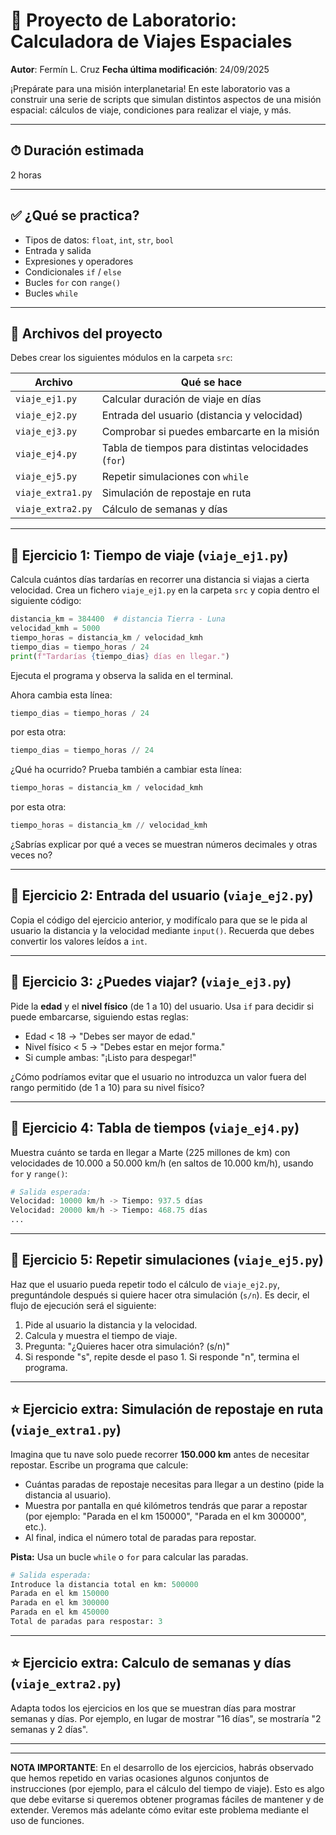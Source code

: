 # 🚀 Proyecto de Laboratorio: Calculadora de Viajes Espaciales

**Autor**: Fermín L. Cruz  **Fecha última modificación**: 24/09/2025


¡Prepárate para una misión interplanetaria! En este laboratorio vas a construir una serie de scripts que simulan distintos aspectos de una misión espacial: cálculos de viaje, condiciones para realizar el viaje, y más.

---

## ⏱ Duración estimada

2 horas

---

## ✅ ¿Qué se practica?

- Tipos de datos: `float`, `int`, `str`, `bool`
- Entrada y salida
- Expresiones y operadores
- Condicionales `if` / `else`
- Bucles `for` con `range()`
- Bucles `while`

---

## 📁 Archivos del proyecto

Debes crear los siguientes módulos en la carpeta `src`:

| Archivo           | Qué se hace                                                 |
|-------------------|-------------------------------------------------------------|
| `viaje_ej1.py`       | Calcular duración de viaje en días                          |
| `viaje_ej2.py`       | Entrada del usuario (distancia y velocidad)                 |
| `viaje_ej3.py`       | Comprobar si puedes embarcarte en la misión                 |
| `viaje_ej4.py`       | Tabla de tiempos para distintas velocidades (`for`)         |
| `viaje_ej5.py`       | Repetir simulaciones con `while`                            |
| `viaje_extra1.py`  | Simulación de repostaje en ruta                             |
| `viaje_extra2.py` | Cálculo de semanas y días                                   |

---

## 📌 Ejercicio 1: Tiempo de viaje (`viaje_ej1.py`)

Calcula cuántos días tardarías en recorrer una distancia si viajas a cierta velocidad. Crea un fichero `viaje_ej1.py` en la carpeta `src` y copia dentro el siguiente código:

```python
distancia_km = 384400  # distancia Tierra - Luna
velocidad_kmh = 5000
tiempo_horas = distancia_km / velocidad_kmh
tiempo_dias = tiempo_horas / 24
print(f"Tardarías {tiempo_dias} días en llegar.")
```

Ejecuta el programa y observa la salida en el terminal.

Ahora cambia esta línea:

```python
tiempo_dias = tiempo_horas / 24
```

por esta otra:

```python
tiempo_dias = tiempo_horas // 24
```

¿Qué ha ocurrido? Prueba también a cambiar esta línea:

```python
tiempo_horas = distancia_km / velocidad_kmh
```

por esta otra:

```python
tiempo_horas = distancia_km // velocidad_kmh
```

¿Sabrías explicar por qué a veces se muestran números decimales y otras veces no?

---

## 📌 Ejercicio 2: Entrada del usuario (`viaje_ej2.py`)

Copia el código del ejercicio anterior, y modifícalo para que se le pida al usuario la distancia y la velocidad mediante `input()`. Recuerda que debes convertir los valores leídos a `int`.

---

## 📌 Ejercicio 3: ¿Puedes viajar? (`viaje_ej3.py`)

Pide la **edad** y el **nivel físico** (de 1 a 10) del usuario. Usa `if` para decidir si puede embarcarse, siguiendo estas reglas:

- Edad < 18 → "Debes ser mayor de edad."
- Nivel físico < 5 → "Debes estar en mejor forma."
- Si cumple ambas: "¡Listo para despegar!"

¿Cómo podríamos evitar que el usuario no introduzca un valor fuera del rango permitido (de 1 a 10) para su nivel físico?

---

## 📌 Ejercicio 4: Tabla de tiempos (`viaje_ej4.py`)

Muestra cuánto se tarda en llegar a Marte (225 millones de km) con velocidades de 10.000 a 50.000 km/h (en saltos de 10.000 km/h), usando `for` y `range()`:

```python
# Salida esperada:
Velocidad: 10000 km/h -> Tiempo: 937.5 días
Velocidad: 20000 km/h -> Tiempo: 468.75 días
...
```

---

## 📌 Ejercicio 5: Repetir simulaciones (`viaje_ej5.py`)

Haz que el usuario pueda repetir todo el cálculo de `viaje_ej2.py`, preguntándole después si quiere hacer otra simulación (`s/n`). Es decir, el flujo de ejecución será el siguiente:

1. Pide al usuario la distancia y la velocidad.
2. Calcula y muestra el tiempo de viaje.
3. Pregunta: "¿Quieres hacer otra simulación? (s/n)"
4. Si responde "s", repite desde el paso 1. Si responde "n", termina el programa.

---

## ⭐ Ejercicio extra: Simulación de repostaje en ruta (`viaje_extra1.py`)

Imagina que tu nave solo puede recorrer **150.000 km** antes de necesitar repostar. Escribe un programa que calcule:

- Cuántas paradas de repostaje necesitas para llegar a un destino (pide la distancia al usuario).
- Muestra por pantalla en qué kilómetros tendrás que parar a repostar (por ejemplo: "Parada en el km 150000", "Parada en el km 300000", etc.).
- Al final, indica el número total de paradas para repostar.

**Pista:** Usa un bucle `while` o `for` para calcular las paradas.

```python
# Salida esperada:
Introduce la distancia total en km: 500000
Parada en el km 150000
Parada en el km 300000
Parada en el km 450000
Total de paradas para respostar: 3
```

---

## ⭐ Ejercicio extra: Calculo de semanas y días (`viaje_extra2.py`) 

Adapta todos los ejercicios en los que se muestran días para mostrar semanas y días. Por ejemplo, en lugar de mostrar "16 días", se mostraría "2 semanas y 2 días".

---
---

**NOTA IMPORTANTE**: En el desarrollo de los ejercicios, habrás observado que hemos repetido en varias ocasiones algunos conjuntos de instrucciones (por ejemplo, para el cálculo del tiempo de viaje). Esto es algo que debe evitarse si queremos obtener programas fáciles de mantener y de extender. Veremos más adelante cómo evitar este problema mediante el uso de funciones.
